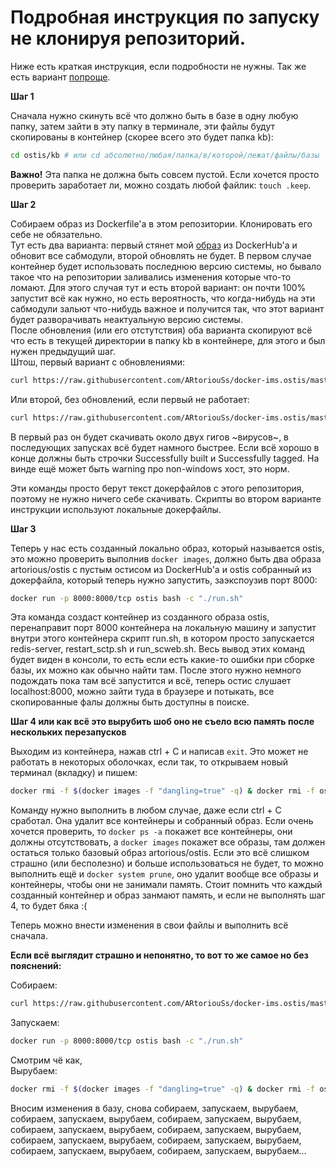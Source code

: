 # Подробная инструкция по запуску не клонируя репозиторий.

Ниже есть краткая инструкция, если подробности не нужны. Так же есть вариант [попроще](https://github.com/ARtoriouSs/docker-ims.ostis/blob/master/script_instruction.md "Инструкция со скриптами").

**Шаг 1**

Сначала нужно скинуть всё что должно быть в базе в одну любую папку, затем зайти в эту папку в терминале, эти файлы будут скопированы в контейнер (скорее всего это будет папка kb):
```bash
cd ostis/kb # или cd абсолютно/любая/папка/в/которой/лежат/файлы/базы
```
**Важно!** Эта папка не должна быть совсем пустой. Если хочется просто проверить заработает ли, можно создать любой файлик: ```touch .keep```.

**Шаг 2**

Собираем образ из Dockerfile'a в этом репозитории. Клонировать его себе не обязательно.  
Тут есть два варианта: первый стянет мой [образ](https://cloud.docker.com/u/artorious/repository/docker/artorious/ostis "DockerHub")  из DockerHub'а и обновит все сабмодули, второй обновлять не будет. В первом случае контейнер будет использовать последнюю версию системы, но бывало такое что на репозитории заливались изменения которые что-то ломают. Для этого случая тут и есть второй вариант: он почти 100% запустит всё как нужно, но есть вероятность, что когда-нибудь на эти сабмодули зальют что-нибудь важное и получится так, что этот вариант будет разворачивать неактуальную версию системы.  
После обновления (или его отстутствия) оба варианта скопируют всё что есть в текущей директории в папку kb в контейнере, для этого и был нужен предыдущий шаг.  
Штош, первый вариант с обновлениями:
```bash
curl https://raw.githubusercontent.com/ARtoriouSs/docker-ims.ostis/master/Dockerfile | docker build --pull --tag ostis --file - .
```
Или второй, без обновлений, если первый не работает:
```bash
curl https://raw.githubusercontent.com/ARtoriouSs/docker-ims.ostis/master/Dockerfile.noupdate | docker build --pull --tag ostis --file - .
```
В первый раз он будет скачивать около двух гигов ~вирусов~, в последующих запусках всё будет намного быстрее. Если всё хорошо в конце должны быть строчки Successfully built и Successfully tagged. На винде ещё может быть warning про non-windows хост, это норм.

Эти команды просто берут текст докерфайлов с этого репозитория, поэтому не нужно ничего себе скачивать. Скрипты во втором варианте инструкции используют локальные докерфайлы.

**Шаг 3**

Теперь у нас есть созданный локально образ, который называется ostis, это можно проверить выполнив ```docker images```, должно быть два образа artorious/ostis с пустым остисом из DockerHub'а и ostis собранный из докерфайла, который теперь нужно запустить, заэкспоузив порт 8000:
```bash
docker run -p 8000:8000/tcp ostis bash -c "./run.sh"
```
Эта команда создаст контейнер из созданного образа ostis, перенаправит порт 8000 контейнера на локальную машину и запустит внутри этого контейнера скрипт run.sh, в котором просто запускается redis-server, restart_sctp.sh и run_scweb.sh. Весь вывод этих команд будет виден в консоли, то есть если есть какие-то ошибки при сборке базы, их можно как обычно найти там. После этого нужно немного подождать пока там всё запустится и всё, теперь остис слушает localhost:8000, можно зайти туда в браузере и потыкать, все скопированные фалы должны быть доступны в поиске.

**Шаг 4 или как всё это вырубить шоб оно не съело всю память после нескольких перезапусков**

Выходим из контейнера, нажав ctrl + C и написав ```exit```. Это может не работать в некоторых оболочках, если так, то открываем новый терминал (вкладку) и пишем:
```bash
docker rmi -f $(docker images -f "dangling=true" -q) & docker rmi -f ostis & docker rm -f $(docker ps -aq)
```
Команду нужно выполнить в любом случае, даже если ctrl + C сработал. Она удалит все контейнеры и собранный образ. Если очень хочется проверить, то ```docker ps -a``` покажет все контейнеры, они должны отсутствовать, а ```docker images``` покажет все образы, там должен остаться только базовый образ artorious/ostis. Если это всё слишком страшно (или бесполезно) и больше использоваться не будет, то можно выполнить ещё и ```docker system prune```, оно удалит вообще все образы и контейнеры, чтобы они не занимали память. Стоит помнить что каждый созданный контейнер и образ занмают память, и если не выполнять шаг 4, то будет бяка :(

Теперь можно внести изменения в свои файлы и выполнить всё сначала.

**Если всё выглядит страшно и непонятно, то вот то же самое но без пояснений:**

Собираем:
```bash
curl https://raw.githubusercontent.com/ARtoriouSs/docker-ims.ostis/master/Dockerfile | docker build --pull --tag ostis --file - .
```
Запускаем:
```bash
docker run -p 8000:8000/tcp ostis bash -c "./run.sh"
```
Смотрим чё как,  
Вырубаем:
```bash
docker rmi -f $(docker images -f "dangling=true" -q) & docker rmi -f ostis & docker rm -f $(docker ps -aq)
```
Вносим изменения в базу, снова собираем, запускаем, вырубаем, собираем, запускаем, вырубаем, собираем, запускаем, вырубаем, собираем, запускаем, вырубаем, собираем, запускаем, вырубаем, собираем, запускаем, вырубаем, собираем, запускаем, вырубаем, собираем, запускаем, вырубаем, собираем, запускаем, вырубаем...
